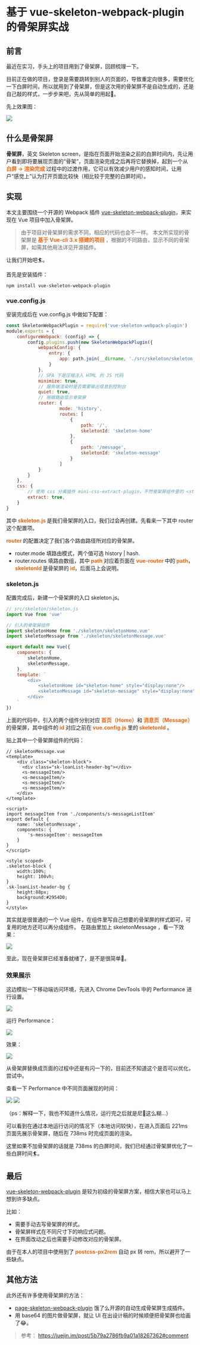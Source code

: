 # 基于 vue-skeleton-webpack-plugin 的骨架屏实战

## 前言

最近在实习，手头上的项目用到了骨架屏，回顾梳理一下。

目前正在做的项目，登录是需要跳转到别人的页面的，导致重定向很多，需要优化一下白屏时间，所以就用到了骨架屏，但是这次用的骨架屏不是自动生成的，还是自己敲的样式，一步步来吧，先从简单的用起🤝。

先上效果图：

![](/images/vue-skeleton-webpack-plugin骨架屏实战/skeleton-performance2.gif)

## 什么是骨架屏
<b>骨架屏</b>，英文 Skeleton screen，是指在页面开始渲染之前的白屏时间内，先让用户看到即将要展现页面的“骨架”，页面渲染完成之后再将它替换掉，起到一个从<span class="important-font"> 白屏 → 渲染完成 </span>过程中的过渡作用，它可以有效减少用户的感知时间，让用户“感觉上”认为打开页面比较快（相比较于完整的白屏时间）。

## 实现
本文主要围绕一个开源的 Webpack 插件 [vue-skeleton-webpack-plugin](https://github.com/lavas-project/vue-skeleton-webpack-plugin)，来实现在 Vue 项目中加入骨架屏。
> 由于项目对骨架屏的需求不同，相应的代码也会不一样。
> 本文所实现的骨架屏是<span class="important-font"> 基于 Vue-cli 3.x 搭建的项目 </span>，根据的不同路由，显示不同的骨架屏，如需其他用法详见开源插件。

让我们开始吧🏄。

首先是安装插件：
```shell
npm install vue-skeleton-webpack-plugin
```

### vue.config.js
安装完成后在 vue.config.js 中做如下配置：
```js
const SkeletonWebpackPlugin = require('vue-skeleton-webpack-plugin')
module.exports = {
    configureWebpack: (config) => {
        config.plugins.push(new SkeletonWebpackPlugin({
            webpackConfig: {
                entry: {
                    app: path.join(__dirname, './src/skeleton/skeleton.js')
                }
            },
            // SPA 下是压缩注入 HTML 的 JS 代码
            minimize: true,
            // 服务端渲染时是否需要输出信息到控制台
            quiet: true,
            // 根据路由显示骨架屏
            router: {
                    mode: 'history',
                    routes: [
                        {
                            path: '/',
                            skeletonId: 'skeleton-home'
                        },
                        {
                            path: '/message',
                            skeletonId: 'skeleton-message'
                        }
                    ]
            }
        }
    },
    css: {
        // 使用 css 分离插件 mini-css-extract-plugin，不然骨架屏组件里的 <style> 不起作用，
        extract: true,
    }
}
```
其中<span class="important-font"> skeleton.js </span>是我们骨架屏的入口，我们过会再创建。先看来一下其中 router 这个配置项。

<span class="important-font">router </span>的配置决定了我们各个路由路径所对应的骨架屏。
+ router.mode 填路由模式，两个值可选 history | hash.
+ router.routes 填路由数组，其中<span class="important-font"> path </span>对应着页面在<span class="important-font"> vue-router </span>中的<span class="important-font"> path</span>，<span class="important-font">skeletonId </span>是骨架屏的<span class="important-font"> id</span>，后面马上会说明。

### skeleton.js
配置完成后，新建一个骨架屏的入口 skeleton.js。
```js
// src/skeleton/skeleton.js
import Vue from 'vue'

// 引入的骨架屏组件
import skeletonHome from './skeleton/skeletonHome.vue'
import skeletonMessage from './skeleton/skeletonMessage.vue'

export default new Vue({
    components: {
        skeletonHome,
        skeletonMessage,
    },
    template: `
        <div>
            <skeletonHome id="skeleton-home" style="display:none"/>
            <skeletonMessage id="skeleton-message" style="display:none"/>
        </div>
    `
})
```
上面的代码中，引入的两个组件分别对应<span class="important-font"> 首页（Home）</span>和<span class="important-font"> 消息页（Message）</span>的骨架屏，其中组件的<span class="important-font"> id </span>对应之前在<span class="important-font"> vue.config.js </span>里的<span class="important-font"> skeletonId </span>。

贴上其中一个骨架屏组件的代码：
```vue
// skeletonMessage.vue
<template>
    <div class="skeleton-block">
      <div class="sk-loanList-header-bg"></div>
      <s-messageItem/>
      <s-messageItem/>
      <s-messageItem/>
      <s-messageItem/>
    </div>
</template>

<script>
import messageItem from './components/s-messageListItem'
export default {
    name: 'skeletonMessage',
    components: {
        's-messageItem': messageItem
    }
}
</script>

<style scoped>
.skeleton-block {
    width:100%;
    height: 100vh;
}
.sk-loanList-header-bg {
    height:88px;
    background:#2954D0;
}
</style>
```

其实就是很普通的一个 Vue 组件，在组件里写自己想要的骨架屏的样式即可，可复用的地方还可以再分成组件。
在路由里加上 skeletonMessage ，看一下效果：

![](/images/vue-skeleton-webpack-plugin骨架屏实战/skeleton.png)

至此，现在骨架屏已经准备就绪了，是不是很简单🤨。

### 效果展示

这边模拟一下移动端访问环境，先进入 Chrome DevTools 中的 Performance 进行设置。

![](/images/vue-skeleton-webpack-plugin骨架屏实战/skeleton-performance1.gif)

运行 Performance：

![](/images/vue-skeleton-webpack-plugin骨架屏实战/skeleton-performance2.png)

效果：

![](/images/vue-skeleton-webpack-plugin骨架屏实战/skeleton-performance2.gif)

从骨架屏替换成页面的过程中还是有闪一下的，目前还不知道这个是否可以优化，尝试中。

查看一下 Performance 中不同页面展现的时间：

![](/images/vue-skeleton-webpack-plugin骨架屏实战/skeleton-performance4.png)
![](/images/vue-skeleton-webpack-plugin骨架屏实战/skeleton-performance5.png)

（ps：解释一下，我也不知道什么情况，运行完之后就是尼🐴这么糊...）

可以看到在通过本地运行访问的情况下（本地访问较快），在进入页面后 221ms 页面先展示骨架屏，随后在 738ms 时完成页面的渲染。

这里如果不加骨架屏的话就是 738ms 的白屏时间，我们已经通过骨架屏优化了一些白屏时间🏄。

## 最后

[vue-skeleton-webpack-plugin](https://github.com/lavas-project/vue-skeleton-webpack-plugin) 是较为初级的骨架屏方案，相信大家也可以马上想到许多缺点。

比如：
+ 需要手动去写骨架屏的样式。
+ 骨架屏样式在不同尺寸下的响应式问题。
+ 在界面改动之后也需要手动修改对应的骨架屏。

由于在本人的项目中使用到了<span class="important-font"> postcss-px2rem </span> 自动 px 转 rem，所以避开了一些缺点。

## 其他方法

此外还有许多使用骨架屏的方法：
+ [page-skeleton-webpack-plugin](https://github.com/ElemeFE/page-skeleton-webpack-plugin) 饿了么开源的自动生成骨架屏生成插件。
+ 用 base64 的图片做骨架屏，就让 UI 在出设计稿的时候顺便把骨架屏也给画了😂。

> 参考：
> https://juejin.im/post/5b79a2786fb9a01a18267362#comment


<style>
.important-font {
    color:#ec6611;
    font-weight:bold;
}
</style>